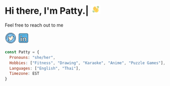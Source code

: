 # Hi there, I'm Patty.| <img src="hi.gif" width="30">

Feel free to reach out to me

<a href="https://twitter.com/pattyarunya" ><img src="twitter.png" alt="hi" width="36"/></a>
<a href="https://linkedin.com/in/pattyarunyavikul/">
<img src="linkedin.png" alt="linkedin" width="36"/></a>

```js
const Patty = {
  Pronouns: "she/her",
  Hobbies: ["Fitness", "Drawing", "Karaoke", "Anime", "Puzzle Games"],
  Languages: ["English", "Thai"],
  Timezone: EST
}
 ```


